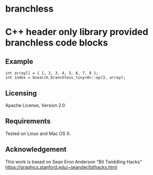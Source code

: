 # branchless
C++ header only library provided branchless code blocks
======================

Example
------------------------
    int array[] = { 1, 2, 3, 4, 5, 6, 7, 8 };
    int index = bsearch_branchless_tiny<8>::op(3, array);

Licensing
------------------------

Apache License, Version 2.0

Requirements
------------------------

Tested on Linux and Mac OS X.

Acknowledgement
------------------------

This work is based on Sean Eron Anderson "Bit Twiddling Hacks" https://graphics.stanford.edu/~seander/bithacks.html
